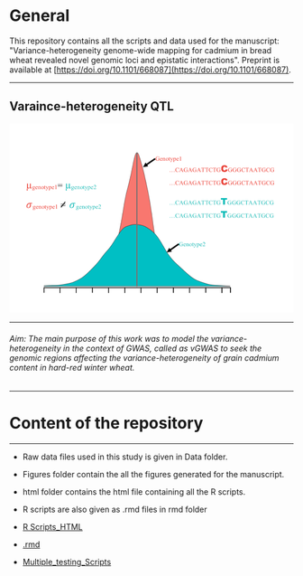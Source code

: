 # General
This repository  contains all the scripts and data used for the manuscript: "Variance-heterogeneity genome-wide mapping for cadmium in bread wheat revealed novel genomic loci and epistatic interactions".  Preprint is available at [https://doi.org/10.1101/668087](https://doi.org/10.1101/668087). 

***
## Varaince-heterogeneity QTL 
![](www/intro_fig.png)
***

###### Aim: The main purpose of this work was to model the variance-heterogeneity in the context of GWAS, called as vGWAS to seek the genomic regions affecting the variance-heterogeneity of grain cadmium content in hard-red winter wheat.
***
# Content of the repository
***

- Raw data files used in this study is given in Data folder.
- Figures folder contain the all the figures generated for the manuscript.
- html folder contains the html file containing all the R scripts.
- R scripts are also given as .rmd files in rmd folder


- [R Scripts_HTML](https://htmlpreview.github.io/?https://github.com/whussain2/vGWAS/blob/master/html/all.html)
- [.rmd](https://htmlpreview.github.io/?https://github.com/whussain2/vGWAS/blob/master/rmd_files/all.rmd)
- [Multiple_testing_Scripts](https://htmlpreview.github.io/?https://github.com/whussain2/vGWAS/blob/master/rmd_files/multiple_testing.Rmd)




